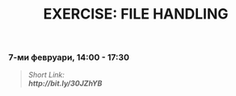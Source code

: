 <h1 align="center">EXERCISE: FILE HANDLING</h1>
    <br>

<h3>7-ми февруари, 14:00 - 17:30</h3>

<blockquote>
    <i>
        Short Link: <br> 
        <b>
            http://bit.ly/30JZhYB
        </b> 
    </i>
</blockquote>
